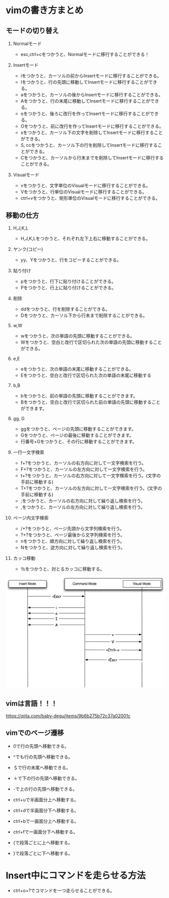 # vimの書き方まとめ

## モードの切り替え
1. Normalモード
    
    - esc,ctrl+cをつかうと、Normalモードに移行することができる！
1. Insertモード
    
    - iをつかうと、カーソルの前からInsertモードに移行することができる。
    - Iをつかうと、行の先頭に移動してInsertモードに移行することができる。
    - aをつかうと、カーソルの後からInsertモードに移行することができる。
    - Aをつかうと、行の末尾に移動してInsertモードに移行することができる。
    - oをつかうと、後ろに改行を作ってInsertモードに移行することができる。
    - Oをつかうと、前に改行を作ってInsertモードに移行することができる。
    - sをつかうと、カーソル下の文字を削除してInsertモードに移行することができる。
    - S, ccをつかうと、カーソル下の行を削除してInsertモードに移行することができる。
    - Cをつかうと、カーソルから行末までを削除してInsertモードに移行することができる。

1. Visualモード

    - vをつかうと、文字単位のVisualモードに移行することができる。
    - Vをつかうと、行単位のVisualモードに移行することができる。
    - ctrl+vをつかうと、矩形単位のVisualモードに移行することができる。

## 移動の仕方
1. H,J,K,L

    - H,J,K,Lをつかうと、それぞれ左下上右に移動することができる。

1. ヤンク(コピー)

    - yy、Yをつかうと、行をコピーすることができる。

1. 貼り付け

    - pをつかうと、行下に貼り付けることができる。
    - Pをつかうと、行上に貼り付けることができる。

1. 削除

    - ddをつかうと、行を削除することができる。
    - Dをつかうと、カーソル下から行末まで削除することができる。

1. w,W

    - wをつかうと、次の単語の先頭に移動することができる。
    - Wをつかうと、空白と改行で区切られた次の単語の先頭に移動することができる。

1. e,E

    - eをつかうと、次の単語の末尾に移動することができる。   
    - Eをつかうと、空白と改行で区切られた次の単語の末尾に移動する

1. b,B

    - bをつかうと、前の単語の先頭に移動することができます。
    - Bをつかうと、空白と改行で区切られた前の単語の先頭に移動することができます。

 1. gg, G

    - ggをつかうと、ページの先頭に移動することができます。
    - Gをつかうと、ページの最後に移動することができます。
    - 行番号+Gをつかうと、その行に移動することができます。

1. 一行一文字検索

     - f+?をつかうと、カーソルの右方向に対して一文字検索を行う。
     - F+?をつかうと、カーソルの左方向に対して一文字検索を行う。
     - t+?をつかうと、カーソルの右方向に対して一文字検索を行う。(文字の手前に移動する)
     - T+?をつかうと、カーソルの左方向に対して一文字検索を行う。(文字の手前に移動する)
     - ;をつかうと、カーソルの右方向に対して繰り返し検索を行う。
     - ,をつかうと、カーソルの左方向に対して繰り返し検索を行う。


1. ページ内文字検索

    - /+?をつかうと、ページ先頭から文字列検索を行う。
    - ?+?をつかうと、ページ最後から文字列検索を行う。
    - nをつかうと、順方向に対して繰り返し検索を行う。
    - Nをつかうと、逆方向に対して繰り返し検索を行う。

1. カッコ移動

    - ％をつかうと、対とるカッコに移動する。

![](2021-07-11-23-32-14.png)

## vimは言語！！！


https://qiita.com/baby-degu/items/9b6b275b72c37a02001c


## vimでのページ遷移

- 0で行の先頭へ移動できる。
- ^でも行の先頭へ移動できる。
- ＄で行の末尾へ移動できる。
- ＋で下の行の先頭へ移動できる。
- -で上の行の先頭へ移動できる。


- ctrl+uで半画面分上へ移動する。
- ctrl+dで半画面分下へ移動する。
- ctrl+bで一画面分上へ移動する。
- ctrl+fで一画面分下へ移動する。
- {で段落ごとに上へ移動する。
- }で段落ごとに下へ移動する。

# Insert中にコマンドを走らせる方法

- ctrl+o+?でコマンドを一つ走らせることができる。